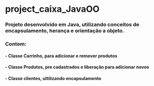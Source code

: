 # project_caixa_JavaOO
### Projeto desenvolvido em Java, utilizando conceitos de encapsulamento, herança e orientação a objeto.
### Contem:
#### - Classe Carrinho, para adicionar e remover produtos
#### - Classe Produtos, pre cadastrados e liberação para adicionar novos 
#### - Classe clientes, ultilizando encapsulamento
